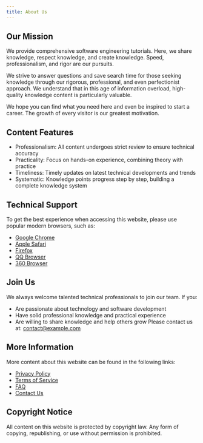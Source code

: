 ```yaml
---
title: About Us
---
```


## Our Mission

We provide comprehensive software engineering tutorials. Here, we share knowledge, respect knowledge, and create knowledge. Speed, professionalism, and rigor are our pursuits.

We strive to answer questions and save search time for those seeking knowledge through our rigorous, professional, and even perfectionist approach. We understand that in this age of information overload, high-quality knowledge content is particularly valuable.

We hope you can find what you need here and even be inspired to start a career. The growth of every visitor is our greatest motivation.

## Content Features

- Professionalism: All content undergoes strict review to ensure technical accuracy
- Practicality: Focus on hands-on experience, combining theory with practice
- Timeliness: Timely updates on latest technical developments and trends
- Systematic: Knowledge points progress step by step, building a complete knowledge system

## Technical Support

To get the best experience when accessing this website, please use popular modern browsers, such as:

- <a href="https://www.google.cn/chrome/" target="_blank">Google Chrome</a></li>
- <a href="https://www.apple.com.cn/safari/" target="_blank">Apple Safari</a></li>
- <a href="http://www.firefox.com.cn" target="_blank">Firefox</a></li>
- <a href="https://browser.qq.com" target="_blank">QQ Browser</a></li>
- <a href="https://browser.360.cn" target="_blank">360 Browser</a></li>

## Join Us

We always welcome talented technical professionals to join our team. If you:
- Are passionate about technology and software development
- Have solid professional knowledge and practical experience
- Are willing to share knowledge and help others grow
Please contact us at: contact@example.com

## More Information

More content about this website can be found in the following links:

- <a href="/privacy" target="_blank">Privacy Policy</a></li>
- <a href="/terms" target="_blank">Terms of Service</a></li>
- <a href="/faq" target="_blank">FAQ</a></li>
- <a href="/contact" target="_blank">Contact Us</a></li>

## Copyright Notice

All content on this website is protected by copyright law. Any form of copying, republishing, or use without permission is prohibited.
